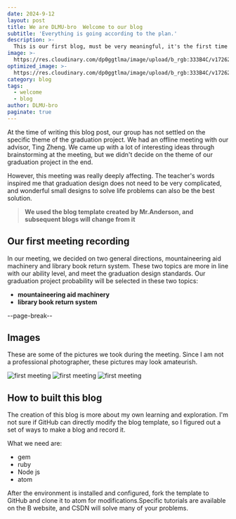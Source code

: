 ```yaml
---
date: 2024-9-12
layout: post
title: We are DLMU-bro  Welcome to our blog
subtitle: 'Everything is going according to the plan.'
description: >-
  This is our first blog, must be very meaningful, it's the first time we do such things, if not done well, I hope you can forgive us
image: >-
  https://res.cloudinary.com/dp0ggtlma/image/upload/b_rgb:333B4C/v1726230631/samples/landscapes/architecture-signs.jpg
optimized_image: >-
  https://res.cloudinary.com/dp0ggtlma/image/upload/b_rgb:333B4C/v1726230631/samples/landscapes/architecture-signs.jpg
category: blog
tags:
  - welcome
  - blog
author: DLMU-bro
paginate: true
---
```

At the time of writing this blog post, our group has not settled on the specific theme of the graduation project. We had an offline meeting with our advisor, Ting Zheng. We came up with a lot of interesting ideas through brainstorming at the meeting, but we didn't decide on the theme of our graduation project in the end.  

However, this meeting was really deeply affecting. The teacher's words inspired me that graduation design does not need to be very complicated, and wonderful small designs to solve life problems can also be the best solution.
> **We used the blog template created by Mr.Anderson, and subsequent blogs will change from it**


## Our first meeting recording

In our meeting, we decided on two general directions, mountaineering aid machinery and library book return system. These two topics are more in line with our ability level, and meet the graduation design standards. Our graduation project probability will be selected in these two topics:
* **mountaineering aid machinery**
* **library book return system**




--page-break--



## Images

These are some of the pictures we took during the meeting. Since I am not a professional photographer, these pictures may look amateurish.

![first meeting](/assets/img/meeting1-1.jpg) ![first meeting](/assets/img/meeting1-2.jpg) ![first meeting](/assets/img/meeting1-3.jpg/800x400)


## How to built this blog

The creation of this blog is more about my own learning and exploration. I'm not sure if GitHub can directly modify the blog template, so I figured out a set of ways to make a blog and record it.

What we need are:
* gem
* ruby
* Node js
* atom

After the environment is installed and configured, fork the template to GitHub and clone it to atom for modifications.Specific tutorials are available on the B website, and CSDN will solve many of your problems.

